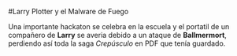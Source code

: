 #Larry Plotter y el Malware de Fuego

Una importante hackaton se celebra en la escuela y el portatil de un compañero de **Larry**
se averia debido a un ataque de **Ballmermort**, perdiendo así toda la saga *Crepúsculo* en PDF que tenía guardado.
